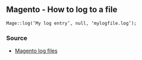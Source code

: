 ## Magento - How to log to a file

	Mage::log(‘My log entry’, null, ‘mylogfile.log’);

### Source

* [Magento log files](https://witsgroup.wordpress.com/2012/02/28/creation-of-magento-log-files-with-magelog/)

